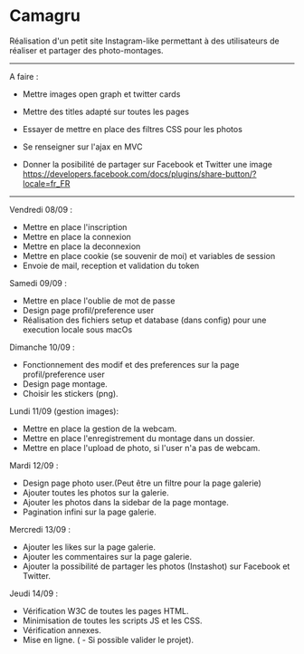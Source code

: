 ﻿# Camagru
Réalisation d'un petit site Instagram-like permettant à des utilisateurs de réaliser et partager des photo-montages.

<hr>

A faire :

 - Mettre images open graph et twitter cards
 - Mettre des titles adapté sur toutes les pages
 - Essayer de mettre en place des filtres CSS pour les photos

 - Se renseigner sur l'ajax en MVC

 - Donner la posibilité de partager sur Facebook et Twitter une image
https://developers.facebook.com/docs/plugins/share-button/?locale=fr_FR

<hr>

Vendredi 08/09 :

 - Mettre en place l'inscription
 - Mettre en place la connexion
 - Mettre en place la deconnexion
 - Mettre en place cookie (se souvenir de moi) et variables de session
 - Envoie de mail, reception et validation du token

Samedi 09/09 :

 - Mettre en place l'oublie de mot de passe
 - Design page profil/preference user
 - Réalisation des fichiers setup et database (dans config) pour une execution locale sous macOs

Dimanche 10/09 :

 - Fonctionnement des modif et des preferences sur la page profil/preference user
 - Design page montage.
 - Choisir les stickers (png).

Lundi 11/09 (gestion images):

 - Mettre en place la gestion de la webcam.
 - Mettre en place l'enregistrement du montage dans un dossier.
 - Mettre en place l'upload de photo, si l'user n'a pas de webcam.

Mardi 12/09 :

 - Design page photo user.(Peut être un filtre pour la page galerie)
 - Ajouter toutes les photos sur la galerie.
 - Ajouter les photos dans la sidebar de la page montage.
 - Pagination infini sur la page galerie.

Mercredi 13/09 :

 - Ajouter les likes sur la page galerie.
 - Ajouter les commentaires sur la page galerie.
 - Ajouter la possibilité de partager les photos (Instashot) sur Facebook et Twitter.

Jeudi 14/09 :

 - Vérification W3C de toutes les pages HTML.
 - Minimisation de toutes les scripts JS et les CSS.
 - Vérification annexes.
 - Mise en ligne.
( - Si possible valider le projet).




